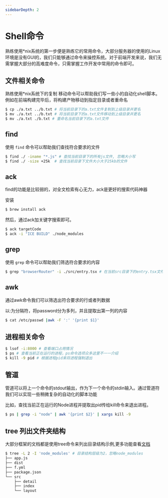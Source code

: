 ```yaml
---
sidebarDepth: 2
---
```


# Shell命令

熟练使用*nix系统的第一步便是熟练它的常用命令，大部分服务器的使用的Linux环境是没有GUI的，我们只能够通过命令来操控系统。对于前端开发来说，我们无需掌握大部分的高难度命令，只需掌握工作开发中常用的命令即可。

## 文件相关命令

熟练使用*nix系统下的复制 移动命令可以帮助我们写一些小的自动化shell脚本。例如在前端构建完毕后，将构建产物移动到指定目录或者重命名

```bash
$ cp ./a.txt ../b.txt # 将当前目录下的a.txt文件复制到上级目录并更名
$ mv ./a.txt ../b.txt # 将当前目录下的a.txt文件移动到上级目录并更名
$ mv ./a.txt ./b.txt # 重命名当前目录下的a.txt文件
```

## find

使用 `find` 命令可以帮助我们查找符合要求的文件

```bash
$ find ./ -iname "*.js" # 查找当前目录下的所有js文件, 忽略大小写
$ find ./ -size +25k  # 查找当前目录下文件大小大于25kb的文件
```

## ack

find的功能是比较弱的，对全文检索有心无力，ack是更好的搜索代码神器

安装

```bash
$ brew install ack 
```

然后，通过ack加关键字搜索即可。

```bash
$ ack targetCode
$ ack -i "ICE BUILD" ./node_modules
```

## grep

使用 `grep` 命令可以帮助我们筛选符合要求的内容

```bash
$ grep "browserRouter" -i ./src/entry.tsx # 在当前src目录下的entry.tsx文件中查找browserRouter关键字忽略大小写
```

## awk 

通过awk命令我们可以筛选出符合要求的行或者列数据  

以:为分隔符，将password分为多列，并且提取出第一列的内容

```bash
$ cat /etc/passwd |awk -F ':' '{print $1}'
```

## 进程相关命令

```bash
$ lsof -i:8000 # 查看端口占用情况
$ ps # 查看当前正在运行的进程，ps命令选项众多这里不一一介绍
$ kill -9 pid # 根据进程pid来将进程强制退出
```

## 管道

管道可以将上一个命令的stdout输出，作为下一个命令的stdin输入。通过管道符我们可以实现一些稍微复杂的自动化的脚本功能

比如，查找当前正在运行的Node进程并提取出pid传给kill命令来退出进程。

```bash
$ ps | grep -i "node" | awk '{print $2}' | xargs kill -9 
```

## tree 列出文件夹结构

大部分框架的文档都是使用tree命令来列出目录结构示例,更多功能查看[文档](https://wangchujiang.com/linux-command/c/tree.html)

```bash
$ tree -L 2 -I 'node_modules' # 目录结构层级为2，忽略node_modules
├── app.js
├── dist
├── f.yml
├── package.json
└── src
    ├── detail
    ├── index
    └── layout
    
```

